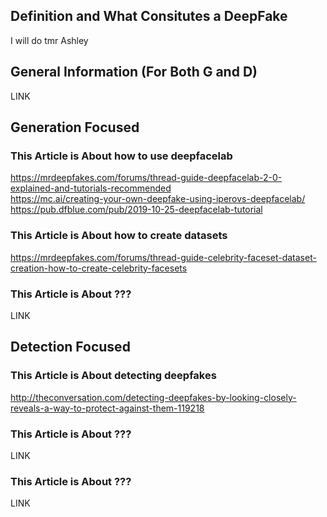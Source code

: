 ## Definition and What Consitutes a DeepFake 
I will do tmr Ashley

## General Information (For Both G and D) ##
LINK

## Generation Focused ##
### This Article is About how to use deepfacelab ###
https://mrdeepfakes.com/forums/thread-guide-deepfacelab-2-0-explained-and-tutorials-recommended
<br>
https://mc.ai/creating-your-own-deepfake-using-iperovs-deepfacelab/
<br>
https://pub.dfblue.com/pub/2019-10-25-deepfacelab-tutorial

### This Article is About how to create datasets ###
https://mrdeepfakes.com/forums/thread-guide-celebrity-faceset-dataset-creation-how-to-create-celebrity-facesets

### This Article is About ??? ###
LINK

## Detection Focused ##
### This Article is About detecting deepfakes ###
http://theconversation.com/detecting-deepfakes-by-looking-closely-reveals-a-way-to-protect-against-them-119218

### This Article is About ??? ###
LINK

### This Article is About ??? ###
LINK
